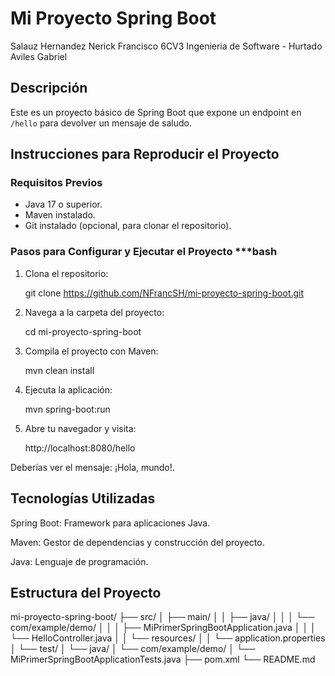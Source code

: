 # Mi Proyecto Spring Boot
Salauz Hernandez Nerick Francisco 6CV3
Ingenieria de Software - Hurtado Aviles Gabriel

## Descripción
Este es un proyecto básico de Spring Boot que expone un endpoint en `/hello` para devolver un mensaje de saludo.

## Instrucciones para Reproducir el Proyecto

### Requisitos Previos
- Java 17 o superior.
- Maven instalado.
- Git instalado (opcional, para clonar el repositorio).

### Pasos para Configurar y Ejecutar el Proyecto ***bash

1. Clona el repositorio:

   git clone https://github.com/NFrancSH/mi-proyecto-spring-boot.git

2. Navega a la carpeta del proyecto:

    cd mi-proyecto-spring-boot

3. Compila el proyecto con Maven:

    mvn clean install

4. Ejecuta la aplicación:

    mvn spring-boot:run

5. Abre tu navegador y visita:

    http://localhost:8080/hello

Deberías ver el mensaje: ¡Hola, mundo!.

## Tecnologías Utilizadas
Spring Boot: Framework para aplicaciones Java.

Maven: Gestor de dependencias y construcción del proyecto.

Java: Lenguaje de programación.

## Estructura del Proyecto
mi-proyecto-spring-boot/
├── src/
│   ├── main/
│   │   ├── java/
│   │   │   └── com/example/demo/
│   │   │       ├── MiPrimerSpringBootApplication.java
│   │   │       └── HelloController.java
│   │   └── resources/
│   │       └── application.properties
│   └── test/
│       └── java/
│           └── com/example/demo/
│               └── MiPrimerSpringBootApplicationTests.java
├── pom.xml
└── README.md


